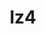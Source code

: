 ---
title: "lz4"
layout: cache
categories: [package, develop-2024-06-16]
meta: {"versions": ["1.9.4"], "compilers": ["cce@=15.0.1", "gcc@=10.2.1", "gcc@=10.3.0", "gcc@=11.1.0", "gcc@=11.4.0", "gcc@=12.3.0", "gcc@=7.3.1", "gcc@=7.5.0", "gcc@=9.4.0", "intel@=2021.10.0", "msvc@=19.39.33523", "oneapi@=2024.0.0"], "oss": ["amzn2", "centos7", "rhel8", "sle_hpc15", "ubuntu18.04", "ubuntu20.04", "ubuntu22.04", "windows10.0.20348"], "platforms": ["linux", "windows"], "targets": ["aarch64", "neoverse_n1", "neoverse_v1", "neoverse_v2", "ppc64le", "x86_64", "x86_64_v3", "x86_64_v4", "zen4"], "stacks": ["aws-isc", "aws-isc-aarch64", "aws-pcluster-neoverse_v1", "aws-pcluster-x86_64_v4", "build_systems", "data-vis-sdk", "developer-tools-manylinux2014", "e4s", "e4s-cray-rhel", "e4s-cray-sles", "e4s-neoverse-v2", "e4s-neoverse_v1", "e4s-oneapi", "e4s-power", "e4s-rocm-external", "radiuss", "root", "tutorial", "windows-vis"], "num_specs": 20, "num_specs_by_stack": {"data-vis-sdk": 1, "root": 20, "aws-pcluster-x86_64_v4": 4, "e4s-power": 1, "aws-pcluster-neoverse_v1": 2, "aws-isc": 1, "e4s-rocm-external": 1, "tutorial": 1, "e4s": 1, "aws-isc-aarch64": 2, "build_systems": 1, "radiuss": 1, "e4s-neoverse_v1": 1, "e4s-oneapi": 1, "e4s-neoverse-v2": 1, "e4s-cray-rhel": 1, "e4s-cray-sles": 1, "windows-vis": 1, "developer-tools-manylinux2014": 1}}
spec_details: [{"hash": "cebidn6hpmigoin6ogcy6ecs4bi37yi3", "compiler": "gcc@=11.1.0", "versions": ["1.9.4"], "os": "ubuntu20.04", "platform": "linux", "target": "x86_64_v3", "variants": ["build_system=makefile", "libs=shared,static", "+pic"], "stacks": ["data-vis-sdk", "root"], "size": "-", "tarball": "https://binaries.spack.io/develop-2024-06-16/build_cache/linux-ubuntu20.04-x86_64_v3/gcc-11.1.0/lz4-1.9.4/linux-ubuntu20.04-x86_64_v3-gcc-11.1.0-lz4-1.9.4-cebidn6hpmigoin6ogcy6ecs4bi37yi3.spack"}, {"hash": "xccwmrcmreyk7h6ppwctxraupddnxfrl", "compiler": "intel@=2021.10.0", "versions": ["1.9.4"], "os": "amzn2", "platform": "linux", "target": "x86_64_v4", "variants": ["build_system=makefile", "libs=shared,static", "+pic"], "stacks": ["aws-pcluster-x86_64_v4", "root"], "size": "-", "tarball": "https://binaries.spack.io/develop-2024-06-16/build_cache/linux-amzn2-x86_64_v4/intel-2021.10.0/lz4-1.9.4/linux-amzn2-x86_64_v4-intel-2021.10.0-lz4-1.9.4-xccwmrcmreyk7h6ppwctxraupddnxfrl.spack"}, {"hash": "6or2erc4heg2inu4ncglafkpyikdytjp", "compiler": "gcc@=9.4.0", "versions": ["1.9.4"], "os": "ubuntu20.04", "platform": "linux", "target": "ppc64le", "variants": ["build_system=makefile", "libs=shared,static", "+pic"], "stacks": ["e4s-power", "root"], "size": "-", "tarball": "https://binaries.spack.io/develop-2024-06-16/build_cache/linux-ubuntu20.04-ppc64le/gcc-9.4.0/lz4-1.9.4/linux-ubuntu20.04-ppc64le-gcc-9.4.0-lz4-1.9.4-6or2erc4heg2inu4ncglafkpyikdytjp.spack"}, {"hash": "2shgrx6ndrirpoipda3d4zuk7jwjk4ek", "compiler": "gcc@=12.3.0", "versions": ["1.9.4"], "os": "amzn2", "platform": "linux", "target": "neoverse_v1", "variants": ["build_system=makefile", "libs=shared,static", "+pic"], "stacks": ["root", "aws-pcluster-neoverse_v1"], "size": "-", "tarball": "https://binaries.spack.io/develop-2024-06-16/build_cache/linux-amzn2-neoverse_v1/gcc-12.3.0/lz4-1.9.4/linux-amzn2-neoverse_v1-gcc-12.3.0-lz4-1.9.4-2shgrx6ndrirpoipda3d4zuk7jwjk4ek.spack"}, {"hash": "kfqmtrcmlj5zoiaciatuv5ofhyckz6f7", "compiler": "gcc@=7.3.1", "versions": ["1.9.4"], "os": "amzn2", "platform": "linux", "target": "x86_64_v3", "variants": ["build_system=makefile", "libs=shared,static", "+pic"], "stacks": ["aws-isc", "root"], "size": "-", "tarball": "https://binaries.spack.io/develop-2024-06-16/build_cache/linux-amzn2-x86_64_v3/gcc-7.3.1/lz4-1.9.4/linux-amzn2-x86_64_v3-gcc-7.3.1-lz4-1.9.4-kfqmtrcmlj5zoiaciatuv5ofhyckz6f7.spack"}, {"hash": "adac6nrfj6z5777negdwms3l2f6mwxwj", "compiler": "gcc@=11.4.0", "versions": ["1.9.4"], "os": "ubuntu22.04", "platform": "linux", "target": "x86_64_v3", "variants": ["build_system=makefile", "libs=shared,static", "+pic"], "stacks": ["e4s-rocm-external", "tutorial", "e4s", "root"], "size": "-", "tarball": "https://binaries.spack.io/develop-2024-06-16/build_cache/linux-ubuntu22.04-x86_64_v3/gcc-11.4.0/lz4-1.9.4/linux-ubuntu22.04-x86_64_v3-gcc-11.4.0-lz4-1.9.4-adac6nrfj6z5777negdwms3l2f6mwxwj.spack"}, {"hash": "gikrw6xf4yywk5jr3nuhh7yrladlfhql", "compiler": "gcc@=7.3.1", "versions": ["1.9.4"], "os": "amzn2", "platform": "linux", "target": "neoverse_n1", "variants": ["build_system=makefile", "libs=shared,static", "+pic"], "stacks": ["root", "aws-isc-aarch64"], "size": "-", "tarball": "https://binaries.spack.io/develop-2024-06-16/build_cache/linux-amzn2-neoverse_n1/gcc-7.3.1/lz4-1.9.4/linux-amzn2-neoverse_n1-gcc-7.3.1-lz4-1.9.4-gikrw6xf4yywk5jr3nuhh7yrladlfhql.spack"}, {"hash": "mdni7id4uguldk5ii3zfksemyzohsvza", "compiler": "gcc@=7.5.0", "versions": ["1.9.4"], "os": "ubuntu18.04", "platform": "linux", "target": "x86_64_v3", "variants": ["build_system=makefile", "libs=shared,static", "+pic"], "stacks": ["build_systems", "radiuss", "root"], "size": "-", "tarball": "https://binaries.spack.io/develop-2024-06-16/build_cache/linux-ubuntu18.04-x86_64_v3/gcc-7.5.0/lz4-1.9.4/linux-ubuntu18.04-x86_64_v3-gcc-7.5.0-lz4-1.9.4-mdni7id4uguldk5ii3zfksemyzohsvza.spack"}, {"hash": "mbbah5fhbuxekqauyh7o6k4qmdmdrze2", "compiler": "gcc@=11.4.0", "versions": ["1.9.4"], "os": "ubuntu22.04", "platform": "linux", "target": "neoverse_v1", "variants": ["build_system=makefile", "libs=shared,static", "+pic"], "stacks": ["e4s-neoverse_v1", "root"], "size": "-", "tarball": "https://binaries.spack.io/develop-2024-06-16/build_cache/linux-ubuntu22.04-neoverse_v1/gcc-11.4.0/lz4-1.9.4/linux-ubuntu22.04-neoverse_v1-gcc-11.4.0-lz4-1.9.4-mbbah5fhbuxekqauyh7o6k4qmdmdrze2.spack"}, {"hash": "x4u2gtvywdqr56j5wt5rn45rb7kaz3nm", "compiler": "gcc@=12.3.0", "versions": ["1.9.4"], "os": "amzn2", "platform": "linux", "target": "neoverse_n1", "variants": ["build_system=makefile", "libs=shared,static", "+pic"], "stacks": ["root", "aws-pcluster-neoverse_v1"], "size": "-", "tarball": "https://binaries.spack.io/develop-2024-06-16/build_cache/linux-amzn2-neoverse_n1/gcc-12.3.0/lz4-1.9.4/linux-amzn2-neoverse_n1-gcc-12.3.0-lz4-1.9.4-x4u2gtvywdqr56j5wt5rn45rb7kaz3nm.spack"}, {"hash": "rz7y5mdjbjotkjatd6l645bppbeqzk23", "compiler": "oneapi@=2024.0.0", "versions": ["1.9.4"], "os": "ubuntu22.04", "platform": "linux", "target": "x86_64_v3", "variants": ["build_system=makefile", "libs=shared,static", "+pic"], "stacks": ["e4s-oneapi", "root"], "size": "-", "tarball": "https://binaries.spack.io/develop-2024-06-16/build_cache/linux-ubuntu22.04-x86_64_v3/oneapi-2024.0.0/lz4-1.9.4/linux-ubuntu22.04-x86_64_v3-oneapi-2024.0.0-lz4-1.9.4-rz7y5mdjbjotkjatd6l645bppbeqzk23.spack"}, {"hash": "zaaabiuzoagmhvnjn7syqhegqohtt4mt", "compiler": "gcc@=11.4.0", "versions": ["1.9.4"], "os": "ubuntu22.04", "platform": "linux", "target": "neoverse_v2", "variants": ["build_system=makefile", "libs=shared,static", "+pic"], "stacks": ["e4s-neoverse-v2", "root"], "size": "-", "tarball": "https://binaries.spack.io/develop-2024-06-16/build_cache/linux-ubuntu22.04-neoverse_v2/gcc-11.4.0/lz4-1.9.4/linux-ubuntu22.04-neoverse_v2-gcc-11.4.0-lz4-1.9.4-zaaabiuzoagmhvnjn7syqhegqohtt4mt.spack"}, {"hash": "5dvjesjhgsvq4o5npvxiq674faejleti", "compiler": "cce@=15.0.1", "versions": ["1.9.4"], "os": "rhel8", "platform": "linux", "target": "zen4", "variants": ["build_system=makefile", "libs=shared,static", "+pic"], "stacks": ["e4s-cray-rhel", "root"], "size": "-", "tarball": "https://binaries.spack.io/develop-2024-06-16/build_cache/linux-rhel8-zen4/cce-15.0.1/lz4-1.9.4/linux-rhel8-zen4-cce-15.0.1-lz4-1.9.4-5dvjesjhgsvq4o5npvxiq674faejleti.spack"}, {"hash": "stfz345mbdc5g3lb5v3mj24pkfzxgl4u", "compiler": "gcc@=10.3.0", "versions": ["1.9.4"], "os": "sle_hpc15", "platform": "linux", "target": "x86_64_v4", "variants": ["build_system=makefile", "libs=shared,static", "+pic"], "stacks": ["e4s-cray-sles", "root"], "size": "-", "tarball": "https://binaries.spack.io/develop-2024-06-16/build_cache/linux-sle_hpc15-x86_64_v4/gcc-10.3.0/lz4-1.9.4/linux-sle_hpc15-x86_64_v4-gcc-10.3.0-lz4-1.9.4-stfz345mbdc5g3lb5v3mj24pkfzxgl4u.spack"}, {"hash": "cso7v2taqswpmtqwugdtfzwnvb7lbwwo", "compiler": "intel@=2021.10.0", "versions": ["1.9.4"], "os": "amzn2", "platform": "linux", "target": "x86_64_v3", "variants": ["build_system=makefile", "libs=shared,static", "+pic"], "stacks": ["aws-pcluster-x86_64_v4", "root"], "size": "-", "tarball": "https://binaries.spack.io/develop-2024-06-16/build_cache/linux-amzn2-x86_64_v3/intel-2021.10.0/lz4-1.9.4/linux-amzn2-x86_64_v3-intel-2021.10.0-lz4-1.9.4-cso7v2taqswpmtqwugdtfzwnvb7lbwwo.spack"}, {"hash": "cv4q534z4gu6x6f2eja2erbp5njpfurt", "compiler": "gcc@=12.3.0", "versions": ["1.9.4"], "os": "amzn2", "platform": "linux", "target": "x86_64_v3", "variants": ["build_system=makefile", "libs=shared,static", "+pic"], "stacks": ["aws-pcluster-x86_64_v4", "root"], "size": "-", "tarball": "https://binaries.spack.io/develop-2024-06-16/build_cache/linux-amzn2-x86_64_v3/gcc-12.3.0/lz4-1.9.4/linux-amzn2-x86_64_v3-gcc-12.3.0-lz4-1.9.4-cv4q534z4gu6x6f2eja2erbp5njpfurt.spack"}, {"hash": "p7qe4moy754vgg73yi3gqfdrnfy64lko", "compiler": "msvc@=19.39.33523", "versions": ["1.9.4"], "os": "windows10.0.20348", "platform": "windows", "target": "x86_64", "variants": ["build_system=cmake", "build_type=Release", "generator=ninja", "~ipo", "libs=shared,static", "+pic"], "stacks": ["windows-vis", "root"], "size": "-", "tarball": "https://binaries.spack.io/develop-2024-06-16/build_cache/windows-windows10.0.20348-x86_64/msvc-19.39.33523/lz4-1.9.4/windows-windows10.0.20348-x86_64-msvc-19.39.33523-lz4-1.9.4-p7qe4moy754vgg73yi3gqfdrnfy64lko.spack"}, {"hash": "74yd3u7ovtcjlwweumu2fehu74xq6e4q", "compiler": "gcc@=7.3.1", "versions": ["1.9.4"], "os": "amzn2", "platform": "linux", "target": "aarch64", "variants": ["build_system=makefile", "libs=shared,static", "+pic"], "stacks": ["root", "aws-isc-aarch64"], "size": "-", "tarball": "https://binaries.spack.io/develop-2024-06-16/build_cache/linux-amzn2-aarch64/gcc-7.3.1/lz4-1.9.4/linux-amzn2-aarch64-gcc-7.3.1-lz4-1.9.4-74yd3u7ovtcjlwweumu2fehu74xq6e4q.spack"}, {"hash": "tzsdyfnsm6rlbzblinkz6exjeis6m3uz", "compiler": "gcc@=10.2.1", "versions": ["1.9.4"], "os": "centos7", "platform": "linux", "target": "x86_64_v3", "variants": ["build_system=makefile", "libs=shared,static", "+pic"], "stacks": ["developer-tools-manylinux2014", "root"], "size": "-", "tarball": "https://binaries.spack.io/develop-2024-06-16/build_cache/linux-centos7-x86_64_v3/gcc-10.2.1/lz4-1.9.4/linux-centos7-x86_64_v3-gcc-10.2.1-lz4-1.9.4-tzsdyfnsm6rlbzblinkz6exjeis6m3uz.spack"}, {"hash": "bo647b42cbamgkozrzggqtrqfqg3isz4", "compiler": "gcc@=12.3.0", "versions": ["1.9.4"], "os": "amzn2", "platform": "linux", "target": "x86_64_v4", "variants": ["build_system=makefile", "libs=shared,static", "+pic"], "stacks": ["aws-pcluster-x86_64_v4", "root"], "size": "-", "tarball": "https://binaries.spack.io/develop-2024-06-16/build_cache/linux-amzn2-x86_64_v4/gcc-12.3.0/lz4-1.9.4/linux-amzn2-x86_64_v4-gcc-12.3.0-lz4-1.9.4-bo647b42cbamgkozrzggqtrqfqg3isz4.spack"}]
---
